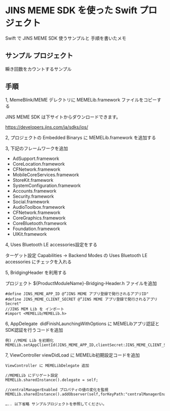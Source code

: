 # JINS MEME SDK を使った Swift プロジェクト

Swift で JINS MEME SDK 使うサンプルと 手順を書いたメモ

## サンプル プロジェクト

 瞬き回数をカウントするサンプル

## 手順

1, MemeBlink/MEME デレクトリに MEMELib.framework ファイルをコピーする

JINS MEME SDK は下サイトからダウンロードできます。

https://developers.jins.com/ja/sdks/ios/

2, プロジェクトの Embedded Binarys に MEMELib.framework を追加する

3, 下記のフレームワークを追加

* AdSupport.framework
* CoreLocation.framework 
* CFNetwork.framework
* MobileCoreServices.framework 
* StoreKit.framework
* SystemConfiguration.framework
* Accounts.framework
* Security.framework 
* Social.framework 
* AudioToolbox.framework 
* CFNetwork.framework
* CoreGraphics.framework 
* CoreBluetooth.framework 
* Foundation.framework
* UIKit.framework

4, Uses Bluetooth LE accessories設定をする

ターゲット設定 Capabilities -> Backend Modes の Uses Bluetooth LE accessories にチェックを入れる

5, BridgingHeader を利用する

プロジェクト ${ProductModuleName}-Bridging-Header.h ファイルを追加
```
#define JINS_MEME_APP_ID @“JINS MEME アプリ登録で発行されるアプリID"
#define JINS_MEME_CLIENT_SECRET @“JINS MEME アプリ登録で発行されるアプリSecret"
//JINS MEM Lib を インポート
#import <MEMELib/MEMELib.h>
```
6, AppDelegate  didFinishLaunchingWithOptions に MEMELibアプリ認証とSDK認証を行うコードを追加

```
例) //MEME Lib を初期化
MEMELib.setAppClientId(JINS_MEME_APP_ID,clientSecret:JINS_MEME_CLIENT_SECRET);
```

7, ViewController viewDidLoad に MEMELib初期設定コードを追加
```
ViewController に MEMELibDelegate 追加

//MEMELib にデリゲート設定
MEMELib.sharedInstance().delegate = self;
 
//centralManagerEnabled プロパティの値の変化を監視
MEMELib.sharedInstance().addObserver(self,forKeyPath:"centralManagerEnabled",options:.New,context:nil);

….. 以下省略 サンプルプロジェクトを参照してください。
```
